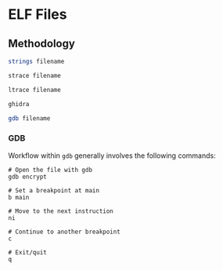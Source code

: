 # ELF Files

## Methodology

```bash
strings filename

strace filename

ltrace filename

ghidra

gdb filename
```

### GDB

Workflow within `gdb` generally involves the following commands:

```
# Open the file with gdb
gdb encrypt

# Set a breakpoint at main
b main

# Move to the next instruction
ni

# Continue to another breakpoint
c

# Exit/quit
q
```
